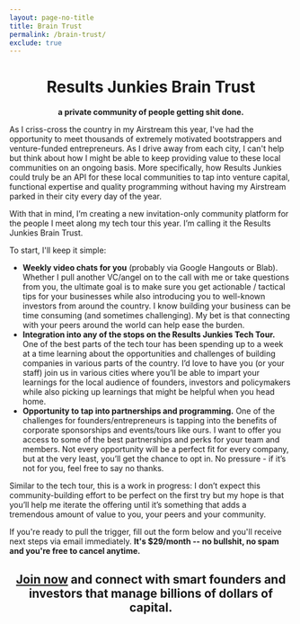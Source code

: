 ```yaml
---
layout: page-no-title
title: Brain Trust
permalink: /brain-trust/
exclude: true
---
```


<h1 align="center"><strong>Results Junkies Brain Trust</strong></h1>

<p align="center"><b>a private community of people getting shit done.</b></p> 

<p>As I criss-cross the country in my Airstream this year, I've had the opportunity to meet thousands of extremely motivated bootstrappers and venture-funded entrepreneurs. As I drive away from each city, I can't help but think about how I might be able to keep providing value to these local communities on an ongoing basis. More specifically, how Results Junkies could truly be an API for these local communities to tap into venture capital, functional expertise and quality programming without having my Airstream parked in their city every day of the year.</p>

<p>With that in mind, I’m creating a new invitation-only community platform for the people I meet along my tech tour this year. I’m calling it the Results Junkies Brain Trust.</p>

To start, I'll keep it simple:

* **Weekly video chats for you** (probably via Google Hangouts or Blab). Whether I pull another VC/angel on to the call with me or take questions from you, the ultimate goal is to make sure you get actionable / tactical tips for your businesses while also introducing you to well-known investors from around the country. I know building your business can be time consuming (and sometimes challenging). My bet is that connecting with your peers around the world can help ease the burden.
* **Integration into any of the stops on the Results Junkies Tech Tour.** One of the best parts of the tech tour has been spending up to a week at a time learning about the opportunities and challenges of building companies in various parts of the country. I’d love to have you (or your staff) join us in various cities where you’ll be able to impart your learnings for the local audience of founders, investors and policymakers while also picking up learnings that might be helpful when you head home. 
* **Opportunity to tap into partnerships and programming.** One of the challenges for founders/entrepreneurs is tapping into the benefits of corporate sponsorships and events/tours like ours. I want to offer you access to some of the best partnerships and perks for your team and members. Not every opportunity will be a perfect fit for every company, but at the very least, you’ll get the chance to opt in. No pressure - if it’s not for you, feel free to say no thanks.

<p>Similar to the tech tour, this is a work in progress: I don’t expect this community-building effort to be perfect on the first try but my hope is that you’ll help me iterate the offering until it’s something that adds a tremendous amount of value to you, your peers and your community.</p>

<p>If you're ready to pull the trigger, fill out the form below and you'll receive next steps via email immediately. <b>It's $29/month -- no bullshit, no spam and you're free to cancel anytime.</b></p>

<h2 align="center"><strong><a href="https://resultsjunkies.wufoo.com/forms/knh0d3b1p1e2nc/">Join now</a></strong> and connect with smart founders and investors that manage billions of dollars of capital.</h2>



